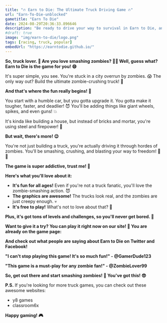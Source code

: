 ```yaml
---
title: "🔥 Earn to Die: The Ultimate Truck Driving Game 🔥"
url: "Earn-To-Die-unblocked"
gametitle: "Earn To Die"
date: 2024-08-29T20:36:33.896646
description: "Be ready to drive your way to survival in Earn to Die, an awesome online game where you build a truck and fight zombies! No Downloads, play it, and become a zombie-smashing legend! "
#draft: true
image: "img/earn-to-die/logo.png"
tags: [racing, truck, popular]
embedUrl: "https://earntodie.github.io/"
---
```


**So, truck lover. 🚛  Are you love smashing zombies? 🧟‍♀️  Well, guess what?  Earn to Die is the game for you! 😄** 

It's super simple, you see.  You're stuck in a city overrun by zombies. 😱   The only way out?  Build the ultimate zombie-crushing truck! 💪  

**And that's where the fun really begins! 🤩**

You start with a humble car, but you gotta upgrade it.  You gotta make it tougher, faster, and deadlier!  😈  You'll be adding things like giant wheels, spikes, and even guns!  💥   

It's kinda like building a house, but instead of bricks and mortar, you're using steel and firepower! 🤯  

**But wait, there's more!  😉** 

You're not just building a truck, you're actually driving it through hordes of zombies.  You'll be smashing, crushing, and blasting your way to freedom!  🚗💨  

**The game is super addictive, trust me!  🤪**

**Here's what you'll love about it:**

* **It's fun for all ages!**  Even if you're not a truck fanatic, you'll love the zombie-smashing action.  😈
* **The graphics are awesome!**  The trucks look real, and the zombies are just creepy enough.  💀 
* **It's free to play!**  What's not to love about that?  🥳  

**Plus, it's got tons of levels and challenges, so you'll never get bored.  🥱**

**Want to give it a try?  You can play it right now on our site! 🎉  You are already on the game page:**



**And check out what people are saying about Earn to Die on Twitter and Facebook!**

**"I can't stop playing this game!  It's so much fun!" - @GamerDude123**

**"This game is a must-play for any zombie fan!" - @ZombieLover99**

**So,  get out there and start smashing zombies!  💪  You've got this!  😎**

**P.S.**  If you're looking for more truck games, you can check out these awesome websites:

* y8 games
* classroom6x

**Happy gaming!  🎮** 

